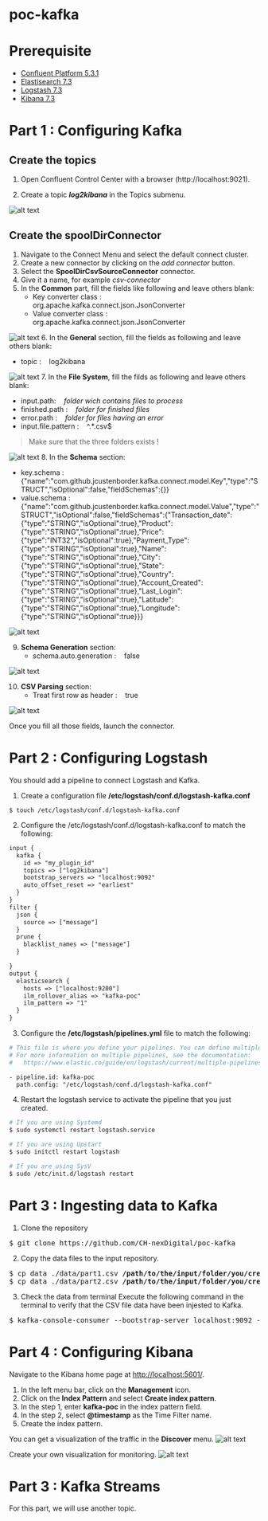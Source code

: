 # poc-kafka

# Prerequisite

- [Confluent Platform 5.3.1](https://docs.confluent.io/5.3.1/installation/index.html)
- [Elastisearch 7.3](https://www.elastic.co/guide/en/elasticsearch/reference/7.3/install-elasticsearch.html)
- [Logstash 7.3](https://www.elastic.co/guide/en/logstash/7.3/installing-logstash.html)
- [Kibana 7.3](https://www.elastic.co/guide/en/kibana/7.3/install.html)

# Part 1 : Configuring Kafka

## Create the topics 

1. Open Confluent Control Center with a browser (http://localhost:9021).

2. Create a topic ***log2kibana*** in the Topics submenu.

![alt text](img/topic-creation.PNG?raw=true)

## Create the spoolDirConnector

1. Navigate to the Connect Menu and select the default connect cluster.
2. Create a new connector by clicking on the *add connector* button.
3. Select the **SpoolDirCsvSourceConnector** connector.
4. Give it a name, for example *csv-connector*
5. In the **Common** part, fill the fields like following and leave others blank:
   - Key converter class : &nbsp;&nbsp; org.apache.kafka.connect.json.JsonConverter
   - Value converter class : &nbsp;&nbsp; org.apache.kafka.connect.json.JsonConverter
 
  ![alt text](img/common.PNG?raw=true)
6. In the **General** section, fill the fields as following and leave others blank:
   - topic : &nbsp;&nbsp; log2kibana
  
  ![alt text](img/general.PNG?raw=true)
7. In the **File System**, fill the filds as following and leave others blank:
   - input.path: &nbsp;&nbsp; *folder wich contains files to process*
   - finished.path : &nbsp;&nbsp; *folder for finished files*
   - error.path : &nbsp;&nbsp; *folder for files having an error*
   - input.file.pattern : &nbsp;&nbsp; ^.*\.csv$
  > Make sure that the three folders exists !
  
  ![alt text](img/filesystem.PNG?raw=true)
8. In the **Schema** section:
   - key.schema : &nbsp;&nbsp; {"name":"com.github.jcustenborder.kafka.connect.model.Key","type":"STRUCT","isOptional":false,"fieldSchemas":{}}
   - value.schema : &nbsp;&nbsp; 
  {"name":"com.github.jcustenborder.kafka.connect.model.Value","type":"STRUCT","isOptional":false,"fieldSchemas":{"Transaction_date":{"type":"STRING","isOptional":true},"Product":{"type":"STRING","isOptional":true},"Price":{"type":"INT32","isOptional":true},"Payment_Type":{"type":"STRING","isOptional":true},"Name":{"type":"STRING","isOptional":true},"City":{"type":"STRING","isOptional":true},"State":{"type":"STRING","isOptional":true},"Country":{"type":"STRING","isOptional":true},"Account_Created":{"type":"STRING","isOptional":true},"Last_Login":{"type":"STRING","isOptional":true},"Latitude":{"type":"STRING","isOptional":true},"Longitude":{"type":"STRING","isOptional":true}}}
  
  ![alt text](img/schema.PNG?raw=true)

9. **Schema Generation** section: 
    - schema.auto.generation : &nbsp;&nbsp; false

![alt text](img/schema2.PNG?raw=true)

10. **CSV Parsing** section: 
    - Treat first row as header : &nbsp;&nbsp; true
  
![alt text](img/csvparsing.PNG?raw=true)

Once you fill all those fields, launch the connector.


# Part 2 : Configuring Logstash

You should add a pipeline to connect Logstash and Kafka.
1. Create a configuration file **/etc/logstash/conf.d/logstash-kafka.conf**
```
$ touch /etc/logstash/conf.d/logstash-kafka.conf
```

2. Configure the /etc/logstash/conf.d/logstash-kafka.conf to match the following:
```apache
input {
  kafka {
    id => "my_plugin_id"
    topics => ["log2kibana"]
    bootstrap_servers => "localhost:9092"
    auto_offset_reset => "earliest"
  }
}
filter {
  json {
    source => ["message"]
  }
  prune {
    blacklist_names => ["message"]
  }

}
output {
  elasticsearch { 
  	hosts => ["localhost:9200"]
  	ilm_rollover_alias => "kafka-poc"
    ilm_pattern => "1"
  }
}
```
3. Configure the **/etc/logstash/pipelines.yml** file to match the following:
```apache
# This file is where you define your pipelines. You can define multiple.
# For more information on multiple pipelines, see the documentation:
#   https://www.elastic.co/guide/en/logstash/current/multiple-pipelines.html

- pipeline.id: kafka-poc
  path.config: "/etc/logstash/conf.d/logstash-kafka.conf"
```
4. Restart the logstash service to activate the pipeline that you just created.
```bash
# If you are using Systemd
$ sudo systemctl restart logstash.service

# If you are using Upstart
$ sudo initctl restart logstash

# If you are using SysV
$ sudo /etc/init.d/logstash restart
```

# Part 3 : Ingesting data to Kafka


1. Clone the repository

<pre>
$ git clone https://github.com/CH-nexDigital/poc-kafka
</pre>

2. Copy the data files to the input repository.

<pre>
$ cp data ./data/part1.csv <b>/path/to/the/input/folder/you/created/in/the/previous/part/</b>
$ cp data ./data/part2.csv <b>/path/to/the/input/folder/you/created/in/the/previous/part/</b>
</pre>

3. Check the data from terminal
Execute the following command in the terminal to verify that the CSV file data have been injested to Kafka.
<pre>
$ kafka-console-consumer --bootstrap-server localhost:9092 --topic log2kibana --from-beginning
</pre>

# Part 4 : Configuring Kibana

Navigate to the Kibana home page at <http://localhost:5601/>.
1. In the left menu bar, click on the **Management** icon.
2. Click on the **Index Pattern** and select **Create index pattern**.
3. In the step 1, enter **kafka-poc** in the index pattern field.
4. In the step 2, select **@timestamp** as the Time Filter name.
5. Create the index pattern.

You can get a visualization of the traffic in the **Discover** menu.
![alt text](img/traffic.PNG?raw=true)

Create your own visualization for monitoring.
![alt text](img/visu.PNG?raw=true)

# Part 3 : Kafka Streams

For this part, we will use another topic.

```
```
